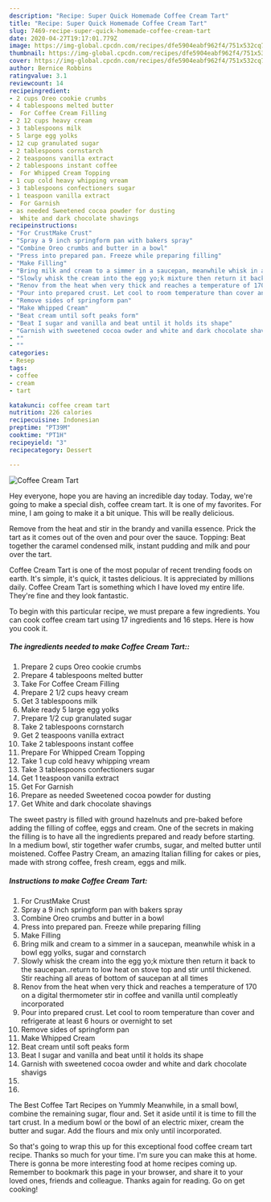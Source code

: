 ```yaml
---
description: "Recipe: Super Quick Homemade Coffee Cream Tart"
title: "Recipe: Super Quick Homemade Coffee Cream Tart"
slug: 7469-recipe-super-quick-homemade-coffee-cream-tart
date: 2020-04-27T19:17:01.779Z
image: https://img-global.cpcdn.com/recipes/dfe5904eabf962f4/751x532cq70/coffee-cream-tart-recipe-main-photo.jpg
thumbnail: https://img-global.cpcdn.com/recipes/dfe5904eabf962f4/751x532cq70/coffee-cream-tart-recipe-main-photo.jpg
cover: https://img-global.cpcdn.com/recipes/dfe5904eabf962f4/751x532cq70/coffee-cream-tart-recipe-main-photo.jpg
author: Bernice Robbins
ratingvalue: 3.1
reviewcount: 14
recipeingredient:
- 2 cups Oreo cookie crumbs
- 4 tablespoons melted butter
-  For Coffee Cream Filling
- 2 12 cups heavy cream
- 3 tablespoons milk
- 5 large egg yolks
- 12 cup granulated sugar
- 2 tablespoons cornstarch
- 2 teaspoons vanilla extract
- 2 tablespoons instant coffee
-  For Whipped Cream Topping
- 1 cup cold heavy whipping vream
- 3 tablespoons confectioners sugar
- 1 teaspoon vanilla extract
-  For Garnish
- as needed Sweetened cocoa powder for dusting
-  White and dark chocolate shavings
recipeinstructions:
- "For CrustMake Crust"
- "Spray a 9 inch springform pan with bakers spray"
- "Combine Oreo crumbs and butter in a bowl"
- "Press into prepared pan. Freeze while preparing filling"
- "Make Filling"
- "Bring milk and cream to a simmer in a saucepan, meanwhile whisk in a bowl egg yolks, sugar and cornstarch"
- "Slowly whisk the cream into the egg yo;k mixture then return it back to the saucepan..return to low heat on stove top and stir until thickened. Stir reaching all areas of bottom of saucepan at all times"
- "Renov from the heat when very thick and reaches a temperature of 170 on a digital thermometer stir in coffee and vanilla until compleatly incorporated"
- "Pour into prepared crust. Let cool to room temperature than cover and refrigerate at least 6 hours or overnight to set"
- "Remove sides of springform pan"
- "Make Whipped Cream"
- "Beat cream until soft peaks form"
- "Beat I sugar and vanilla and beat until it holds its shape"
- "Garnish with sweetened cocoa owder and white and dark chocolate shavigs"
- ""
- ""
categories:
- Resep
tags:
- coffee
- cream
- tart

katakunci: coffee cream tart
nutrition: 226 calories
recipecuisine: Indonesian
preptime: "PT39M"
cooktime: "PT1H"
recipeyield: "3"
recipecategory: Dessert

---
```



![Coffee Cream Tart](https://img-global.cpcdn.com/recipes/dfe5904eabf962f4/751x532cq70/coffee-cream-tart-recipe-main-photo.jpg)

Hey everyone, hope you are having an incredible day today. Today, we're going to make a special dish, coffee cream tart. It is one of my favorites. For mine, I am going to make it a bit unique. This will be really delicious.

Remove from the heat and stir in the brandy and vanilla essence. Prick the tart as it comes out of the oven and pour over the sauce. Topping: Beat together the caramel condensed milk, instant pudding and milk and pour over the tart.

Coffee Cream Tart is one of the most popular of recent trending foods on earth. It's simple, it's quick, it tastes delicious. It is appreciated by millions daily. Coffee Cream Tart is something which I have loved my entire life. They're fine and they look fantastic.


To begin with this particular recipe, we must prepare a few ingredients. You can cook coffee cream tart using 17 ingredients and 16 steps. Here is how you cook it.

##### The ingredients needed to make Coffee Cream Tart::

1. Prepare 2 cups Oreo cookie crumbs
1. Prepare 4 tablespoons melted butter
1. Take  For Coffee Cream Filling
1. Prepare 2 1/2 cups heavy cream
1. Get 3 tablespoons milk
1. Make ready 5 large egg yolks
1. Prepare 1/2 cup granulated sugar
1. Take 2 tablespoons cornstarch
1. Get 2 teaspoons vanilla extract
1. Take 2 tablespoons instant coffee
1. Prepare  For Whipped Cream Topping
1. Take 1 cup cold heavy whipping vream
1. Take 3 tablespoons confectioners sugar
1. Get 1 teaspoon vanilla extract
1. Get  For Garnish
1. Prepare as needed Sweetened cocoa powder for dusting
1. Get  White and dark chocolate shavings


The sweet pastry is filled with ground hazelnuts and pre-baked before adding the filling of coffee, eggs and cream. One of the secrets in making the filling is to have all the ingredients prepared and ready before starting. In a medium bowl, stir together wafer crumbs, sugar, and melted butter until moistened. Coffee Pastry Cream, an amazing Italian filling for cakes or pies, made with strong coffee, fresh cream, eggs and milk. 

##### Instructions to make Coffee Cream Tart:

1. For CrustMake Crust
1. Spray a 9 inch springform pan with bakers spray
1. Combine Oreo crumbs and butter in a bowl
1. Press into prepared pan. Freeze while preparing filling
1. Make Filling
1. Bring milk and cream to a simmer in a saucepan, meanwhile whisk in a bowl egg yolks, sugar and cornstarch
1. Slowly whisk the cream into the egg yo;k mixture then return it back to the saucepan..return to low heat on stove top and stir until thickened. Stir reaching all areas of bottom of saucepan at all times
1. Renov from the heat when very thick and reaches a temperature of 170 on a digital thermometer stir in coffee and vanilla until compleatly incorporated
1. Pour into prepared crust. Let cool to room temperature than cover and refrigerate at least 6 hours or overnight to set
1. Remove sides of springform pan
1. Make Whipped Cream
1. Beat cream until soft peaks form
1. Beat I sugar and vanilla and beat until it holds its shape
1. Garnish with sweetened cocoa owder and white and dark chocolate shavigs
1. 
1. 


The Best Coffee Tart Recipes on Yummly Meanwhile, in a small bowl, combine the remaining sugar, flour and. Set it aside until it is time to fill the tart crust. In a medium bowl or the bowl of an electric mixer, cream the butter and sugar. Add the flours and mix only until incorporated. 

So that's going to wrap this up for this exceptional food coffee cream tart recipe. Thanks so much for your time. I'm sure you can make this at home. There is gonna be more interesting food at home recipes coming up. Remember to bookmark this page in your browser, and share it to your loved ones, friends and colleague. Thanks again for reading. Go on get cooking!
